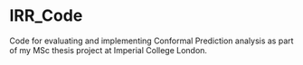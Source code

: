 # IRR_Code
Code for evaluating and implementing Conformal Prediction analysis as part of my MSc thesis project at Imperial College London.
